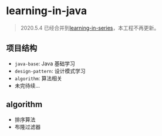 # learning-in-java

> 2020.5.4 已经合并到[learning-in-series](https://github.com/liangenhao/learning-in-series)，本工程不再更新。

## 项目结构

- `java-base`: Java 基础学习
- `design-pattern`: 设计模式学习
- `algorithm`: 算法相关
- 未完待续...

## algorithm

- 排序算法
- 布隆过滤器
